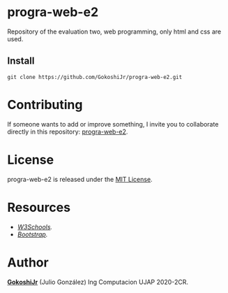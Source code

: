 # progra-web-e2

Repository of the evaluation two, web programming, only html and css are used.

## Install

```git
git clone https://github.com/GokoshiJr/progra-web-e2.git
```

# Contributing

If someone wants to add or improve something, I invite you to collaborate directly in this repository: [progra-web-e2](https://github.com/GokoshiJr/progra-web-e2).

# License

progra-web-e2 is released under the [MIT License](https://opensource.org/licenses/MIT).

# Resources

- *[W3Schools](https://www.w3schools.com/css/default.asp).* 
- *[Bootstrap](https://getbootstrap.com/docs/4.5/getting-started/introduction/).*

# Author

**[GokoshiJr](https://github.com/GokoshiJr)** (Julio Gonz&aacute;lez) Ing Computacion UJAP 2020-2CR.
